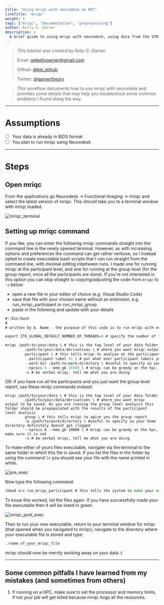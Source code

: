 ```yaml
---
title: "Using mriqc with neurodesk on HPC"
linkTitle: "mriqc"
weight: 1
tags: ["mriqc", "documentation", "preprocessing"]
author: Kelly G. Garner
description: >
  A brief guide to using mriqc with neurodesk, using data from the STRIAVISE project.
---
```



> _This tutorial was created by Kelly G. Garner._
>
> Email: [getkellygarner@gmail.com](mailto:getkellygarner@gmailc.om)
>
> Github: [@kel_github](https://github.com/kel-github)
>
> Twitter: [@garnertheory](https://twitter.com/garner_theory)
>

> This workflow documents how to use mriqc with neurodesk and provides some details that may help you troubleshoot some common problems I found along the way.

---

# Assumptions

- [ ] Your data is already in BIDS format
- [ ] You plan to run mriqc using Neurodesk

---

# Steps

## Open mriqc

From the applications go Neurodesk -> Functional Imaging -> mriqc and select the latest version of mriqc. This should take you to a terminal window with mriqc loaded. <p>

![mriqc_terminal](/mriqc_cvl/mriqc_terminal.png 'mriqc_terminal') <!-- ![filename without extension](/subfolder_name/filename.png '[filename without extension')  -->

## Setting up mriqc command

If you like, you can enter the following mriqc commands straight into the command line in the newly opened terminal. However, as with increasing options and preferences the command can get rather verbose, so I instead opted to create executable bash scripts that I can run straight from the command line, with minimal editing inbetween runs. I made one for running mriqc at the participant level, and one for running at the group level (for the group report, once all the participants are done). If you're not interested in this option you can skip straight to copying/adjusting the code from `mriqc` to `-v` below.

- open a new file in your editor of choice (e.g. Visual Studio Code)
- save that file with your chosen name without an extension, e.g. run_mriqc_participant or run_mriqc_group
- paste in the following and update with your details

```go
#!/bin/bash
#
# written by A. Name - the purpose of this code is to run mriqc with neurodesk

export ITK_GLOBAL_DEFAULT_NUMBER_OF_THREADS=6 # specify the number of threads you want to use

mriqc /path/to/your/data \ # this is the top level of your data folder
         /path/to/your/data/derivatives \ # where you want mriqc output to be saved
         participant \ # this tells mriqc to analyse at the participant level
         --participant-label 01 \ # put what ever participant labels you want to analyse
         --work-dir /path/to/work/directory \ #useful to specify so your home directory definitely doesnt get clogged
         --nprocs 6 --mem_gb 10000 \ # mriqc can be greedy on the hpc, make sure it is not
         -v # be verbal mriqc, tell me what you are doing
```


OR: if you have run all the participants and you just want the group level report, use these mriqc commands instead:

```
mriqc /path/to/your/data \ # this is the top level of your data folder
         /path/to/your/data/derivatives \ # where you want mriqc output to be saved. As you are running the group level analysis this folder should be prepopulated with the results of the participant level analysis
         group \ # this tells mriqc to agive you the group report
         -w /path/to/work/directory \ #useful to specify so your home directory definitely doesnt get clogged
         --nprocs 6 --mem_gb 10000 \ # mriqc can be greedy on the hpc, make sure it is not
         -v # be verbal mriqc, tell me what you are doing
```

To make either of yours files executable, navigate via the terminal to the same folder in which this file is saved. If you list the files in the folder by using the command `ls` you should see your file with the name printed in white.

![pre_exec](/mriqc_cvl/pre_exec.png 'pre_exec') <!-- ![filename without extension](/subfolder_name/filename.png '[filename without extension')  -->

Now type the following command:

```go
chmod u+x run_mriqc_participant # this tells the system to make your new file executable
```
To know this worked, list the files again. If you have successfully made your file executable then it will be listed in green.

![mriqc_post_exec](/mriqc_cvl/mriqc_post_exec.png 'mriqc_post_exec') <!-- ![filename without extension](/subfolder_name/filename.png '[filename without extension')  -->

Then to run your new executable, return to your terminal window for mriqc (that opened when you navigated to mriqc), navigate to the directory where your executable file is stored and type:

```go
./name_of_your_mriqc_file
```
mriqc should now be merrily working away on your data :)

---

## Some common pitfalls I have learned from my mistakes (and sometimes from others)

1. If running on a HPC, make sure to set the processor and memory limits, if not your job will get killed because mriqc hogs all the resources.
